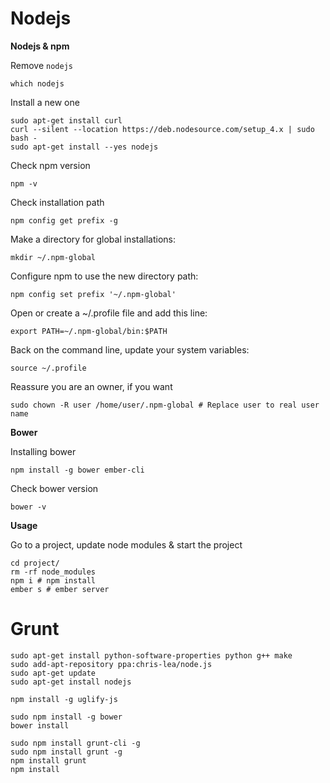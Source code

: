 # Nodejs

**Nodejs & npm**

Remove `nodejs`

    which nodejs

Install a new one

    sudo apt-get install curl
    curl --silent --location https://deb.nodesource.com/setup_4.x | sudo bash -
    sudo apt-get install --yes nodejs

Check npm version

    npm -v

Check installation path

    npm config get prefix -g

Make a directory for global installations:

    mkdir ~/.npm-global

Configure npm to use the new directory path:

    npm config set prefix '~/.npm-global'

Open or create a ~/.profile file and add this line:

    export PATH=~/.npm-global/bin:$PATH

Back on the command line, update your system variables:

    source ~/.profile

Reassure you are an owner, if you want

    sudo chown -R user /home/user/.npm-global # Replace user to real user name

**Bower**

Installing bower

    npm install -g bower ember-cli

Check bower version

    bower -v

**Usage**

Go to a project, update node modules & start the project

    cd project/
    rm -rf node_modules
    npm i # npm install
    ember s # ember server

# Grunt

    sudo apt-get install python-software-properties python g++ make
    sudo add-apt-repository ppa:chris-lea/node.js
    sudo apt-get update
    sudo apt-get install nodejs

    npm install -g uglify-js

    sudo npm install -g bower
    bower install

    sudo npm install grunt-cli -g
    sudo npm install grunt -g
    npm install grunt
    npm install
